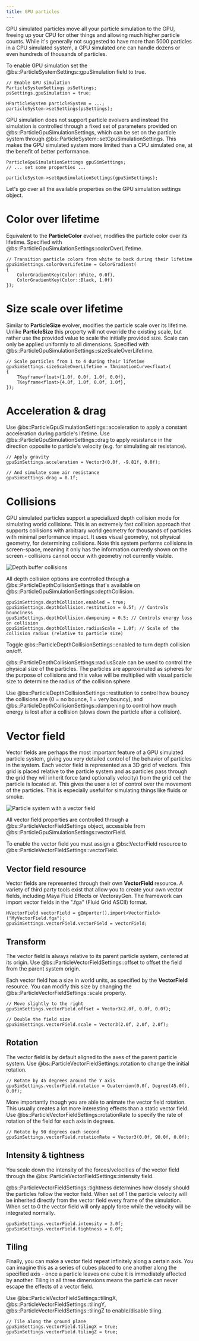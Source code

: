 ```yaml
---
title: GPU particles
---
```


GPU simulated particles move all your particle simulation to the GPU, freeing up your CPU for other things and allowing much higher particle counts. While it's generally not suggested to have more than 5000 particles in a CPU simulated system, a GPU simulated one can handle dozens or even hundreds of thousands of particles.

To enable GPU simulation set the @bs::ParticleSystemSettings::gpuSimulation field to true.

~~~~~~~~~~~~~{.cpp}
// Enable GPU simulation
ParticleSystemSettings psSettings;
psSettings.gpuSimulation = true;

HParticleSystem particleSystem = ...;
particleSystem->setSettings(psSettings);
~~~~~~~~~~~~~

GPU simulation does not support particle evolvers and instead the simulation is controlled through a fixed set of parameters provided on @bs::ParticleGpuSimulationSettings, which can be set on the particle system through @bs::ParticleSystem::setGpuSimulationSettings. This makes the GPU simulated system more limited than a CPU simulated one, at the benefit of better performance.

~~~~~~~~~~~~~{.cpp}
ParticleGpuSimulationSettings gpuSimSettings;
// ... set some properties ...

particleSystem->setGpuSimulationSettings(gpuSimSettings);
~~~~~~~~~~~~~

Let's go over all the available properties on the GPU simulation settings object.

# Color over lifetime
Equivalent to the **ParticleColor** evolver, modifies the particle color over its lifetime. Specified with @bs::ParticleGpuSimulationSettings::colorOverLifetime.

~~~~~~~~~~~~~{.cpp}
// Transition particle colors from white to back during their lifetime
gpuSimSettings.colorOverLifetime = ColorGradient(
{
    ColorGradientKey(Color::White, 0.0f),
    ColorGradientKey(Color::Black, 1.0f)
});
~~~~~~~~~~~~~

# Size scale over lifetime
Similar to **ParticleSize** evolver, modifies the particle scale over its lifetime. Unlike **ParticleSize** this property will not override the existing scale, but rather use the provided value to scale the initially provided size. Scale can only be applied uniformly to all dimensions. Specified with @bs::ParticleGpuSimulationSettings::sizeScaleOverLifetime.

~~~~~~~~~~~~~{.cpp}
// Scale particles from 1 to 4 during their lifetime
gpuSimSettings.sizeScaleOverLifetime = TAnimationCurve<float>(
{
    TKeyframe<float>{1.0f, 0.0f, 1.0f, 0.0f},
    TKeyframe<float>{4.0f, 1.0f, 0.0f, 1.0f},
});
~~~~~~~~~~~~~

# Acceleration & drag
Use @bs::ParticleGpuSimulationSettings::acceleration to apply a constant acceleration during particle's lifetime. Use
@bs::ParticleGpuSimulationSettings::drag to apply resistance in the direction opposite to particle's velocity (e.g. for simulating air resistance).

~~~~~~~~~~~~~{.cpp}
// Apply gravity
gpuSimSettings.acceleration = Vector3(0.0f, -9.81f, 0.0f);

// And simulate some air resistance
gpuSimSettings.drag = 0.1f;
~~~~~~~~~~~~~

# Collisions
GPU simulated particles support a specialized depth collision mode for simulating world collisions. This is an extremely fast collision approach that supports collisions with arbitrary world geometry for thousands of particles with minimal performance impact. It uses visual geometry, not physical geometry, for determining collisions. Note this system performs collisions in screen-space, meaning it only has the information currently shown on the screen - collisions cannot occur with geometry not currently visible.

![Depth buffer collisions](../../Images/depthBufferCollisions.gif)

All depth collision options are controlled through a @bs::ParticleDepthCollisionSettings that's available on @bs::ParticleGpuSimulationSettings::depthCollision.

~~~~~~~~~~~~~{.cpp}
gpuSimSettings.depthCollision.enabled = true;
gpuSimSettings.depthCollision.restitution = 0.5f; // Controls bounciness
gpuSimSettings.depthCollision.dampening = 0.5; // Controls energy loss on collision
gpuSimSettings.depthCollision.radiusScale = 1.0f; // Scale of the collision radius (relative to particle size)
~~~~~~~~~~~~~

Toggle @bs::ParticleDepthCollisionSettings::enabled to turn depth collision on/off. 

@bs::ParticleDepthCollisionSettings::radiusScale can be used to control the physical size of the particles. The particles are approximated as spheres for the purpose of collisions and this value will be multiplied with visual particle size to determine the radius of the collision sphere.

Use @bs::ParticleDepthCollisionSettings::restitution to control how bouncy the collisions are (0 = no bounce, 1 = very bouncy), and @bs::ParticleDepthCollisionSettings::dampening to control how much energy is lost after a collision (slows down the particle after a collision).

# Vector field
Vector fields are perhaps the most important feature of a GPU simulated particle system, giving you very detailed control of the behavior of particles in the system. Each vector field is represented as a 3D grid of vectors. This grid is placed relative to the particle system and as particles pass through the grid they will inherit force (and optionally velocity) from the grid cell the particle is located at. This gives the user a lot of control over the movement of the particles. This is especially useful for simulating things like fluids or smoke.

![Particle system with a vector field](../../Images/vectorField.gif)  

All vector field properties are controlled through a @bs::ParticleVectorFieldSettings object, accessible from @bs::ParticleGpuSimulationSettings::vectorField.

To enable the vector field you must assign a @bs::VectorField resource to @bs::ParticleVectorFieldSettings::vectorField.

## Vector field resource
Vector fields are represented through their own **VectorField** resource. A variety of third party tools exist that allow you to create your own vector fields, including Maya Fluid Effects or VectorayGen. The framework can import vector fields in the ".fga" (Fluid Grid ASCII) format.

~~~~~~~~~~~~~{.cpp}
HVectorField vectorField = gImporter().import<VectorField>("MyVectorField.fga");
gpuSimSettings.vectorField.vectorField = vectorField;
~~~~~~~~~~~~~

## Transform
The vector field is always relative to its parent particle system, centered at its origin. Use @bs::ParticleVectorFieldSettings::offset to offset the field from the parent system origin.

Each vector field has a size in world units, as specified by the **VectorField** resource. You can modify this size by changing the @bs::ParticleVectorFieldSettings::scale property.

~~~~~~~~~~~~~{.cpp}
// Move slightly to the right
gpuSimSettings.vectorField.offset = Vector3(2.0f, 0.0f, 0.0f);

// Double the field size
gpuSimSettings.vectorField.scale = Vector3(2.0f, 2.0f, 2.0f);
~~~~~~~~~~~~~

## Rotation
The vector field is by default aligned to the axes of the parent particle system. Use @bs::ParticleVectorFieldSettings::rotation to change the initial rotation.

~~~~~~~~~~~~~{.cpp}
// Rotate by 45 degrees around the Y axis
gpuSimSettings.vectorField.rotation = Quaternion(0.0f, Degree(45.0f), 0.0f);
~~~~~~~~~~~~~

More importantly though you are able to animate the vector field rotation. This usually creates a lot more interesting effects than a static vector field. Use 
@bs::ParticleVectorFieldSettings::rotationRate to specify the rate of rotation of the field for each axis in degrees.

~~~~~~~~~~~~~{.cpp}
// Rotate by 90 degrees each second
gpuSimSettings.vectorField.rotationRate = Vector3(0.0f, 90.0f, 0.0f);
~~~~~~~~~~~~~

## Intensity & tightness
You scale down the intensity of the forces/velocities of the vector field through the 
@bs::ParticleVectorFieldSettings::intensity field.

@bs::ParticleVectorFieldSettings::tightness determines how closely should the particles follow the vector field. When set of 1 the particle velocity will be inherited directly from the vector field every frame of the simulation. When set to 0 the vector field will only apply force while the velocity will be integrated normally.

~~~~~~~~~~~~~{.cpp}
gpuSimSettings.vectorField.intensity = 3.0f;
gpuSimSettings.vectorField.tightness = 0.0f;
~~~~~~~~~~~~~

## Tiling
Finally, you can make a vector field repeat infinitely along a certain axis. You can imagine this as a series of cubes placed to one another along the specified axis - once a particle leaves one cube it is immediately affected by another. Tiling in all three dimensions means the particle can never escape the effects of a vector field.

Use @bs::ParticleVectorFieldSettings::tilingX, @bs::ParticleVectorFieldSettings::tilingY, @bs::ParticleVectorFieldSettings::tilingZ to enable/disable tiling.

~~~~~~~~~~~~~{.cpp}
// Tile along the ground plane
gpuSimSettings.vectorField.tilingX = true;
gpuSimSettings.vectorField.tilingZ = true;
~~~~~~~~~~~~~
